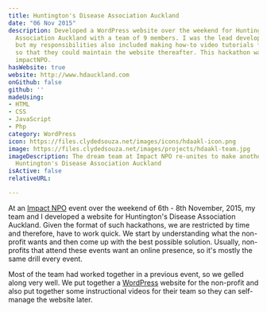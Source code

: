 ```yaml
---
title: Huntington's Disease Association Auckland
date: "06 Nov 2015"
description: Developed a WordPress website over the weekend for Huntington's Disease
  Association Auckland with a team of 9 members. I was the lead developer
  but my responsibilities also included making how-to video tutorials for the non-profit
  so that they could maintain the website thereafter. This hackathon was hosted by
  impactNPO.
hasWebsite: true
website: http://www.hdauckland.com
onGithub: false
github: ''
madeUsing:
- HTML
- CSS
- JavaScript
- Php
category: WordPress
icon: https://files.clydedsouza.net/images/icons/hdaakl-icon.png
image: https://files.clydedsouza.net/images/projects/hdaakl-team.jpg
imageDescription: The dream team at Impact NPO re-unites to make another website for
  Huntington's Disease Association Auckland
isActive: false
relativeURL: 

---
```


At an [Impact NPO](http://www.impactnpo.org/?ref=clydedsouza.net) event over the weekend of 6th - 8th November, 2015, my team and I developed a website for Huntington's Disease Association Auckland. Given the format of such hackathons, we are restricted by time and therefore, have to work quick. We start by understanding what the non-profit wants and then come up with the best possible solution. Usually, non-profits that attend these events want an online presence, so it's mostly the same drill every event. 

Most of the team had worked together in a previous event, so we gelled along very well. We put together a [WordPress](https://wordpress.org/) website for the non-profit and also put together some instructional videos for their team so they can self-manage the website later.   

